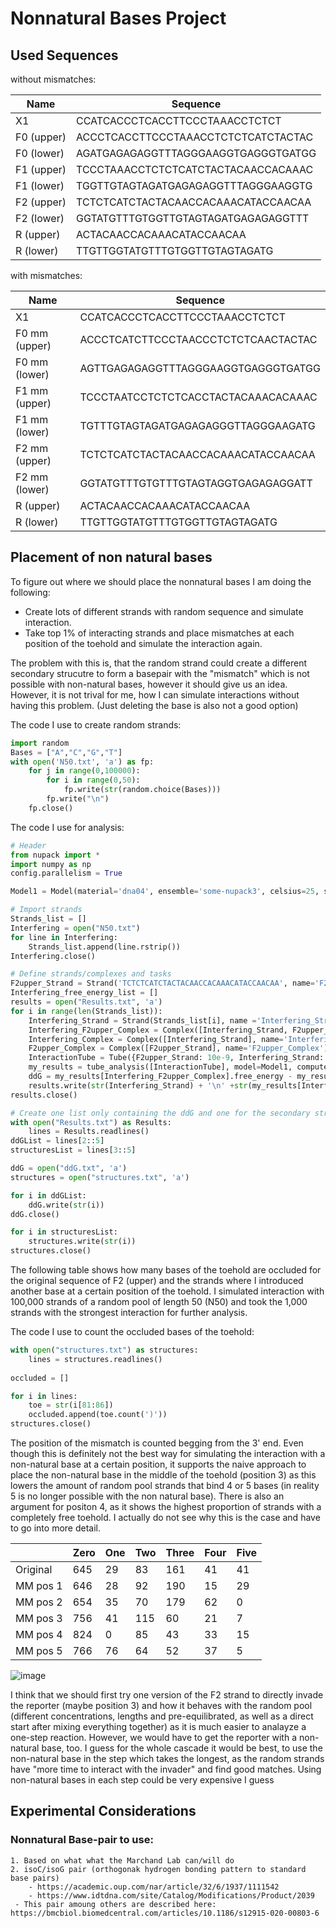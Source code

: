# Nonnatural Bases Project

## Used Sequences

without mismatches:

| Name        | Sequence    |
| ----------- | ----------- |
|X1           | CCATCACCCTCACCTTCCCTAAACCTCTCT  |
|F0 (upper)  | ACCCTCACCTTCCCTAAACCTCTCTCATCTACTAC |
|F0 (lower)  | AGATGAGAGAGGTTTAGGGAAGGTGAGGGTGATGG |
|F1 (upper)  | TCCCTAAACCTCTCTCATCTACTACAACCACAAAC |
|F1 (lower)  | TGGTTGTAGTAGATGAGAGAGGTTTAGGGAAGGTG |
|F2 (upper)  | TCTCTCATCTACTACAACCACAAACATACCAACAA |
|F2 (lower)  | GGTATGTTTGTGGTTGTAGTAGATGAGAGAGGTTT |
|R (upper)  | ACTACAACCACAAACATACCAACAA |
|R (lower)  | TTGTTGGTATGTTTGTGGTTGTAGTAGATG |

with mismatches:

| Name        | Sequence    |
| ----------- | ----------- |
|X1           | CCATCACCCTCACCTTCCCTAAACCTCTCT  |
|F0 mm (upper)  |ACCCTCATCTTCCCTAACCCTCTCTCAACTACTAC|
|F0 mm (lower)  |AGTTGAGAGAGGTTTAGGGAAGGTGAGGGTGATGG|
|F1 mm (upper)  |TCCCTAATCCTCTCTCACCTACTACAAACACAAAC|
|F1 mm (lower)  |TGTTTGTAGTAGATGAGAGAGGGTTAGGGAAGATG|
|F2 mm (upper)  |TCTCTCATCTACTACAACCACAAACATACCAACAA|
|F2 mm (lower)  |GGTATGTTTGTGTTTGTAGTAGGTGAGAGAGGATT|
|R (upper)  | ACTACAACCACAAACATACCAACAA |
|R (lower)  | TTGTTGGTATGTTTGTGGTTGTAGTAGATG |

## Placement of non natural bases
To figure out where we should place the nonnatural bases I am doing the following:
- Create lots of different strands with random sequence and simulate interaction.
- Take top 1% of interacting strands and place mismatches at each position of the toehold and simulate the interaction again.

The problem with this is, that the random strand could create a different secondary strucutre to form a basepair with the "mismatch" which is not possible with non-natural bases, however it should give us an idea. However, it is not trival for me, how I can simulate interactions without having this problem. (Just deleting the base is also not a good option)



The code I use to create random strands:

```python
import random
Bases = ["A","C","G","T"]
with open('N50.txt', 'a') as fp:
    for j in range(0,100000):
        for i in range(0,50):
            fp.write(str(random.choice(Bases)))
        fp.write("\n")
    fp.close()
```

The code I use for analysis:

```python
# Header
from nupack import *
import numpy as np
config.parallelism = True

Model1 = Model(material='dna04', ensemble='some-nupack3', celsius=25, sodium=0.05, magnesium=0.0125) #Define model used for NUPACK calculations
```


```python
# Import strands
Strands_list = []
Interfering = open("N50.txt")
for line in Interfering:
    Strands_list.append(line.rstrip())
Interfering.close()
```


```python
# Define strands/complexes and tasks 
F2upper_Strand = Strand('TCTCTCATCTACTACAACCACAAACATACCAACAA', name='F2upper')
Interfering_free_energy_list = []
results = open("Results.txt", 'a')
for i in range(len(Strands_list)):
    Interfering_Strand = Strand(Strands_list[i], name ='Interfering_Strand')
    Interfering_F2upper_Complex = Complex([Interfering_Strand, F2upper_Strand], name='Interfering_F2upper_Complex')
    Interfering_Complex = Complex([Interfering_Strand], name='Interfering_Complex')
    F2upper_Complex = Complex([F2upper_Strand], name='F2upper_Complex')
    InteractionTube = Tube({F2upper_Strand: 10e-9, Interfering_Strand: 1e-6}, complexes=SetSpec(include=[Interfering_F2upper_Complex, Interfering_Complex, F2upper_Complex]), name='InteractionTube')
    my_results = tube_analysis([InteractionTube], model=Model1, compute=['mfe'])
    ddG = my_results[Interfering_F2upper_Complex].free_energy - my_results[F2upper_Complex].free_energy - my_results[Interfering_Complex].free_energy
    results.write(str(Interfering_Strand) + '\n' +str(my_results[Interfering_F2upper_Complex].free_energy) + '\n' +str(ddG) +'\n'+ str(my_results[Interfering_F2upper_Complex].mfe[0].structure) +'\n'+'\n')
results.close()
```


```python
# Create one list only containing the ddG and one for the secondary structure
with open("Results.txt") as Results:
    lines = Results.readlines()
ddGList = lines[2::5]
structuresList = lines[3::5]

ddG = open("ddG.txt", 'a')
structures = open("structures.txt", 'a')

for i in ddGList:
    ddG.write(str(i))
ddG.close()

for i in structuresList:
    structures.write(str(i))
structures.close()
```

The following table shows how many bases of the toehold are occluded for the original sequence of F2 (upper) and the strands where I introduced another base at a certain position of the toehold. I simulated interaction with 100,000 strands of a random pool of length 50 (N50) and took the 1,000 strands with the strongest interaction for further analysis.

The code I use to count the occluded bases of the toehold:

```python
with open("structures.txt") as structures:
    lines = structures.readlines()
    
occluded = []

for i in lines:
    toe = str(i[81:86])
    occluded.append(toe.count(')'))
structures.close()
```


The position of the mismatch is counted begging from the 3' end.
Even though this is definitely not the best way for simulating the interaction with a non-natural base at a certain position, it supports the naive approach to place the non-natural base in the middle of the toehold (position 3) as this lowers the amount of random pool strands that bind 4 or 5 bases (in reality 5 is no longer possible with the non natural base). There is also an argument for positon 4, as it shows the highest proportion of strands with a completely free toehold. I actually do not see why this is the case and have to go into more detail.

|          | Zero | One | Two | Three | Four | Five |
| -------- | ---- | --- | --- | ----- | ---- | ---- |
| Original | 645  | 29  | 83  | 161   | 41   | 41   |
| MM pos 1 | 646  | 28  | 92  | 190   | 15   | 29   |
| MM pos 2 | 654  | 35  | 70  | 179   | 62   | 0    |
| MM pos 3 | 756  | 41  | 115 | 60    | 21   | 7    |
| MM pos 4 | 824  | 0   | 85  | 43    | 33   | 15   |
| MM pos 5 | 766  | 76  | 64  | 52    | 37   | 5    |

![image](https://user-images.githubusercontent.com/110489104/213924436-8632ff0e-01d6-4f46-8463-bfbcb5752843.png)

I think that we should first try one version of the F2 strand to directly invade the reporter (maybe position 3) and how it behaves with the random pool (different concentrations, lengths and pre-equilibrated, as well as a direct start after mixing everything together) as it is much easier to analayze a one-step reaction. However, we would have to get the reporter with a non-natural base, too.
I guess for the whole cascade it would be best, to use the non-natural base in the step which takes the longest, as the random strands have "more time to interact with the invader" and find good matches. Using non-natural bases in each step could be very expensive I guess

## Experimental Considerations
### Nonnatural Base-pair to use:
    1. Based on what what the Marchand Lab can/will do
    2. isoC/isoG pair (orthogonak hydrogen bonding pattern to standard base pairs)
        - https://academic.oup.com/nar/article/32/6/1937/1111542
        - https://www.idtdna.com/site/Catalog/Modifications/Product/2039
     - This pair amoung others are described here: https://bmcbiol.biomedcentral.com/articles/10.1186/s12915-020-00803-6
